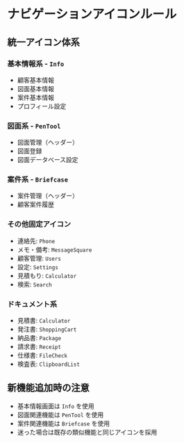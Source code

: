 # ナビゲーションアイコンルール

## 統一アイコン体系

### 基本情報系 - `Info`
- 顧客基本情報
- 図面基本情報  
- 案件基本情報
- プロフィール設定

### 図面系 - `PenTool`
- 図面管理（ヘッダー）
- 図面登録
- 図面データベース設定

### 案件系 - `Briefcase`
- 案件管理（ヘッダー）
- 顧客案件履歴

### その他固定アイコン
- 連絡先: `Phone`
- メモ・備考: `MessageSquare`
- 顧客管理: `Users`
- 設定: `Settings`
- 見積もり: `Calculator`
- 検索: `Search`

### ドキュメント系
- 見積書: `Calculator`
- 発注書: `ShoppingCart`
- 納品書: `Package`
- 請求書: `Receipt`
- 仕様書: `FileCheck`
- 検査表: `ClipboardList`

## 新機能追加時の注意
- 基本情報画面は `Info` を使用
- 図面関連機能は `PenTool` を使用
- 案件関連機能は `Briefcase` を使用
- 迷った場合は既存の類似機能と同じアイコンを採用